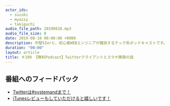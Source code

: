 ```yaml
---
actor_ids:
  - suzuki
  - myazzy
  - takiguchi
audio_file_path: 20190810.mp3
audio_file_size: 0
date: 2019-08-10 00:00:00 +0900
description: 中堅SIerと、初心者WEBエンジニアが雑談するテック系ポッドキャストです。
duration: "00:00"
layout: article
title: ＃109 【無料Podcast】Twitterクライアントとスマホ開発の話
---
```

## 番組へのフィードバック
* [Twitterは#systemandまで！](https://twitter.com/search?q=%23systemand)
* [iTunesレビューもしていただけると嬉しいです！](https://itunes.apple.com/jp/podcast/systemand-online/id1205168408?mt=2)


